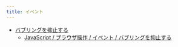 ```yaml
---
title: イベント
---
```



- [バブリングを抑止する](./バブリングを抑止する/index.md)
    - [JavaScript / ブラウザ操作 / イベント / バブリングを抑止する](./../../../../../../d/2009/02/07/JavaScript_でバブリングを抑止する.md)




